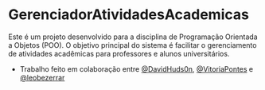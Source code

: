 # GerenciadorAtividadesAcademicas
Este é um projeto desenvolvido para a disciplina de Programação Orientada a Objetos (POO). O objetivo principal do sistema é facilitar o gerenciamento de atividades acadêmicas para professores e alunos universitários.
- Trabalho feito em colaboração entre [@DavidHuds0n](https://github.com/DavidHuds0n), [@VitoriaPontes](https://github.com/VitoriaPontes) e [@leobezerrar](https://github.com/leobezerrar)

